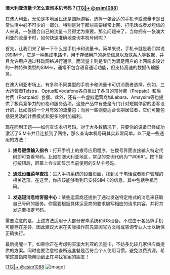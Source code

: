 **澳大利亚流量卡怎么查询本机号码？[[TG💪+ @esim1088](https://t.me/s/esim1088)]**

在澳大利亚，无论是本地居民还是国际游客，选择一张合适的手机卡或流量卡是日常生活中必不可少的一部分。特别是对于那些需要经常上网、打电话或者发短信的人来说，一张适合自己的流量卡显得尤为重要。那么问题来了，当你拥有一张澳大利亚的流量卡时，如何快速准确地查询本机号码呢？

首先，让我们来了解一下什么是手机卡和流量卡。简单来说，手机卡就是我们常说的SIM卡，它是一种集成电路卡，用于存储用户的身份信息以及联系人等数据，并且允许用户通过移动网络进行通信。而流量卡则是专门为满足用户的上网需求设计的一种特殊类型的SIM卡，通常不包含语音通话功能，但支持高速的数据传输服务。

在澳大利亚市场上，有多种不同类型的手机卡和流量卡可供消费者选择。例如，三大运营商Telstra、Optus和Vodafone各自推出了各自的预付费（Prepaid）和后付费（Postpaid）套餐。此外，还有一些虚拟运营商如Lebara、Amaysim等也提供了极具竞争力的价格和服务选项。这些产品中有些是专门针对短期停留的游客设计的，比如提供一个月有效的流量包；而另一些则更适合长期居住者，它们可能包括更灵活的计费模式和更多的附加福利。

现在回到正题——如何查询本机号码。对于大多数情况下，只要你的设备已经成功激活了SIM卡并且连接到了网络，那么查询本机号码其实非常简单。以下是一些通用的方法：

1. **拨号键盘输入指令**：打开手机上的拨号应用程序，在拨号界面直接输入特定代码即可查看号码。比如在澳大利亚地区，常见的查询代码为“*#06#”。按下拨打按钮后，屏幕上会立即显示当前使用的SIM卡号码。

2. **通过设置菜单查找**：进入手机系统的设置页面，找到关于电话或者账户管理的相关选项。在这里，你应该能够看到已安装SIM卡的信息，其中包括手机号码。

3. **发送短消息给客服中心**：某些运营商还提供了通过发送特定格式的消息来获取自己号码的服务。你需要根据具体运营商的要求编写相应的请求内容，并将其发送至指定号码。

需要注意的是，上述方法适用于大部分安卓系统和iOS设备。不过由于各品牌手机可能存在差异，因此建议大家在实际操作前先查阅官方文档或咨询专业人士以确保正确执行。

最后提醒一下，如果你正在考虑购买澳大利亚的流量卡，不妨多比较几家供应商提供的方案。同时也要注意检查所选套餐是否符合个人使用习惯，避免浪费资源。希望这篇指南能帮助到正在寻找答案的朋友！

[[TG💪+ @esim1088](https://t.me/s/esim1088) ![Image](https://i.postimg.cc/4NQfJmqS/Snipaste-2025-05-13-00-14-12.png)]